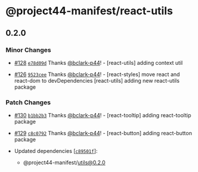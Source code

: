 # @project44-manifest/react-utils

## 0.2.0

### Minor Changes

- [#128](https://github.com/project44/manifest/pull/128)
  [`e78d09d`](https://github.com/project44/manifest/commit/e78d09d9ca24dd8968739cc065e5e7551f6972b1)
  Thanks [@bclark-p44](https://github.com/bclark-p44)! - [react-utils] adding context util

* [#126](https://github.com/project44/manifest/pull/126)
  [`9523cee`](https://github.com/project44/manifest/commit/9523cee0c7aa3141c1e82af0c754bb3ce958f47f)
  Thanks [@bclark-p44](https://github.com/bclark-p44)! - [react-styles] move react and react-dom to
  devDependencies [react-utils] adding new react-utils package

### Patch Changes

- [#130](https://github.com/project44/manifest/pull/130)
  [`b1bb2b3`](https://github.com/project44/manifest/commit/b1bb2b39e9702bd3d80000b3197128e3f449ffd8)
  Thanks [@bclark-p44](https://github.com/bclark-p44)! - [react-tooltip] adding react-tooltip
  package

* [#129](https://github.com/project44/manifest/pull/129)
  [`c8c0792`](https://github.com/project44/manifest/commit/c8c07926264dc9bb4693c8c2b871f1825148610b)
  Thanks [@bclark-p44](https://github.com/bclark-p44)! - [react-button] adding react-button package

* Updated dependencies
  [[`c89501f`](https://github.com/project44/manifest/commit/c89501fc9e89987ed4da1aacdb21381de670f800)]:
  - @project44-manifest/utils@0.2.0
